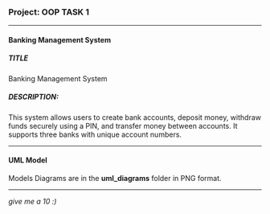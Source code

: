 ### Project: OOP TASK 1

---

#### Banking Management System
##### **TITLE**
Banking Management System

##### **DESCRIPTION**: 

This system allows users to create bank accounts, deposit money, withdraw funds securely using a PIN, and transfer money between accounts. It supports three banks with unique account numbers.

---

#### UML Model
Models Diagrams are in the **uml_diagrams** folder in PNG format.

---



*give me a 10 :)*
